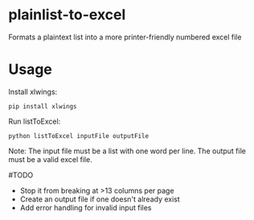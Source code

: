 # plainlist-to-excel
Formats a plaintext list into a more printer-friendly numbered excel file

# Usage
Install xlwings:

    pip install xlwings

Run listToExcel:

    python listToExcel inputFile outputFile
  
Note: The input file must be a list with one word per line. The output file must be a valid excel file.

#TODO

* Stop it from breaking at >13 columns per page
* Create an output file if one doesn't already exist
* Add error handling for invalid input files
